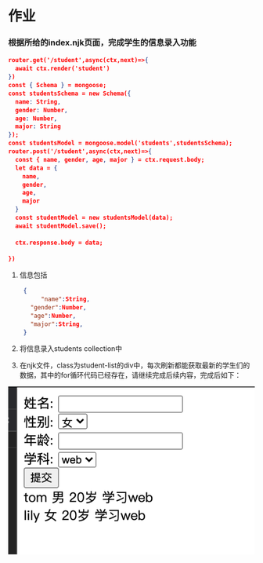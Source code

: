 # 作业

### 根据所给的index.njk页面，完成学生的信息录入功能

```json
router.get('/student',async(ctx,next)=>{
  await ctx.render('student')
})
const { Schema } = mongoose;
const studentsSchema = new Schema({
  name: String,
  gender: Number,
  age: Number,
  major: String
});
const studentsModel = mongoose.model('students',studentsSchema);
router.post('/student',async(ctx,next)=>{
  const { name, gender, age, major } = ctx.request.body;
  let data = {
    name,
    gender,
    age,
    major
  }
  const studentModel = new studentsModel(data);
  await studentModel.save();
  
  ctx.response.body = data;
  
})
```



1. 信息包括

   ```json
    {
    	 "name":String,
      "gender":Number,
      "age":Number,
      "major":String,
    }
   ```

2. 将信息录入students collection中

3. 在njk文件，class为student-list的div中，每次刷新都能获取最新的学生们的数据，其中的for循环代码已经存在，请继续完成后续内容，完成后如下：

![成品图](./成品图.png)

